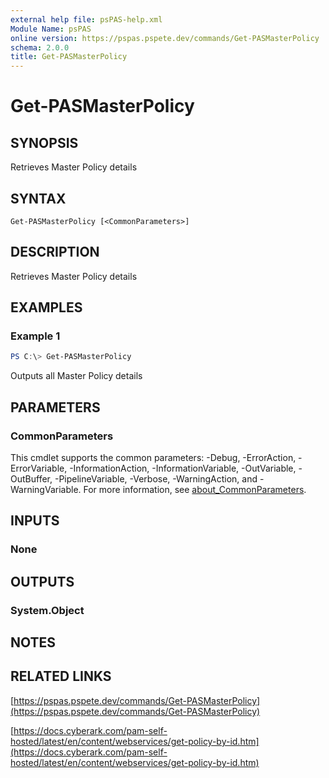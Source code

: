 ```yaml
---
external help file: psPAS-help.xml
Module Name: psPAS
online version: https://pspas.pspete.dev/commands/Get-PASMasterPolicy
schema: 2.0.0
title: Get-PASMasterPolicy
---
```


# Get-PASMasterPolicy

## SYNOPSIS
Retrieves Master Policy details

## SYNTAX

```
Get-PASMasterPolicy [<CommonParameters>]
```

## DESCRIPTION
Retrieves Master Policy details

## EXAMPLES

### Example 1
```powershell
PS C:\> Get-PASMasterPolicy
```

Outputs all Master Policy details

## PARAMETERS

### CommonParameters
This cmdlet supports the common parameters: -Debug, -ErrorAction, -ErrorVariable, -InformationAction, -InformationVariable, -OutVariable, -OutBuffer, -PipelineVariable, -Verbose, -WarningAction, and -WarningVariable. For more information, see [about_CommonParameters](http://go.microsoft.com/fwlink/?LinkID=113216).

## INPUTS

### None

## OUTPUTS

### System.Object
## NOTES

## RELATED LINKS

[https://pspas.pspete.dev/commands/Get-PASMasterPolicy](https://pspas.pspete.dev/commands/Get-PASMasterPolicy)

[https://docs.cyberark.com/pam-self-hosted/latest/en/content/webservices/get-policy-by-id.htm](https://docs.cyberark.com/pam-self-hosted/latest/en/content/webservices/get-policy-by-id.htm)